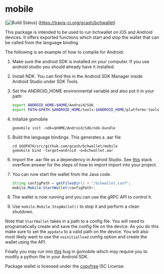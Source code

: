 mobile
======

[![Build Status](https://travis-ci.org/gcash/bchwallet.png?branch=master)]
(https://travis-ci.org/gcash/bchwallet)

This package is intended to be used to run bchwallet on iOS and Android devices. It offers exported functions
which start and stop the wallet that can be called from the language binding.  

The following is an example of how to compile for Android:

1. Make sure the android SDK is installed on your computer. If you use android studio you should already have it installed.

2. Install NDK. You can find this in the Android SDK Manager inside Android Studio under SDK Tools.

3. Set the ANDROID_HOME environmental variable and also put it in your path:
    ```bash
    export ANDROID_HOME=$HOME/Android/Sdk
    export PATH=$PATH:$ANDROID_HOME/tools:$ANDROID_HOME/platforms-tools
    ```
4. Initalize gomobile
    ```
    gomobile init -ndk=$HOME/Android/Sdk/ndk-bundle
    ```
5. Build the language bindings. This generates a .aar file
    ```
    cd $GOPATH/src/github.com/gcash/bchwallet/mobile
    gomobile bind -target=android -o=bchwallet.aar
    ```
6. Import the .aar file as a dependency in Android Studio. See [this](https://stackoverflow.com/a/34919810) stack overflow answer for the steps
of how to import import into your project. 

7. You can now start the wallet from the Java code.
    ```java
    String configPath = getFilesDir() + "/bchwallet.conf";
    mobile.Mobile.StartWallet(configPath);
    ```
8. The wallet is now running and you can use the gRPC API to control it. 

9. Use `mobile.Mobile.StopWallet()` to stop it and perform a clean shutdown.

Note that `StartWallet` takes in a path to a config file. You will need to programatically create and save the config file on the device. As you do this make sure
to set the `appdata` to a valid path on the device. You will also most likely want to use the `noinitialload` config option and create the wallet using the API.

Finally you may run into [this](https://github.com/golang/go/issues/29706) bug in gomobile which may require you to modify a python file in your Android SDK.

Package wallet is licensed under the [copyfree](http://copyfree.org) ISC
License.

